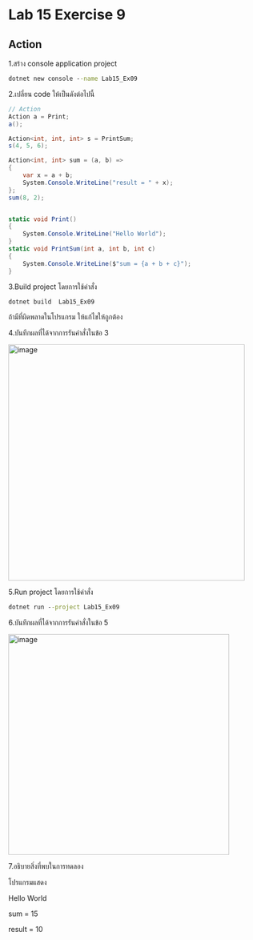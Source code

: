 # Lab 15 Exercise 9

## Action

1.สร้าง console application project

```cmd
dotnet new console --name Lab15_Ex09
```

2.เปลี่ยน code ให้เป็นดังต่อไปนี้

```cs
// Action
Action a = Print;
a();

Action<int, int, int> s = PrintSum;
s(4, 5, 6);

Action<int, int> sum = (a, b) =>
{
    var x = a + b;
    System.Console.WriteLine("result = " + x);
};
sum(8, 2);


static void Print()
{
    System.Console.WriteLine("Hello World");
}
static void PrintSum(int a, int b, int c)
{
    System.Console.WriteLine($"sum = {a + b + c}");
}
```

3.Build project โดยการใช้คำสั่ง

```cmd
dotnet build  Lab15_Ex09
```

ถ้ามีที่ผิดพลาดในโปรแกรม ให้แก้ไขให้ถูกต้อง

4.บันทึกผลที่ได้จากการรันคำสั่งในข้อ 3

<img width="472" alt="image" src="https://github.com/chatladawongkanyon/03376836-OOP-2566-Lab-15/assets/144195963/2b362481-dab0-4b6e-a860-0bd9c211ad5d">

5.Run project โดยการใช้คำสั่ง

```cmd
dotnet run --project Lab15_Ex09
```

6.บันทึกผลที่ได้จากการรันคำสั่งในข้อ 5

<img width="441" alt="image" src="https://github.com/chatladawongkanyon/03376836-OOP-2566-Lab-15/assets/144195963/2202ed0d-8638-4613-a455-7f7ebcf5fc93">

7.อธิบายสิ่งที่พบในการทดลอง

โปรแกรมแสดง

Hello World

sum = 15

result = 10
